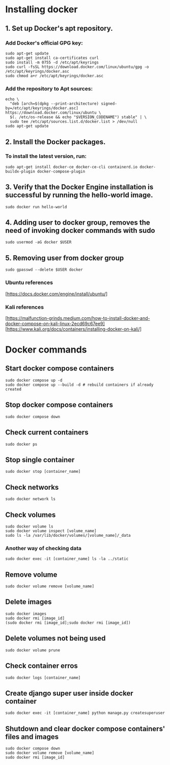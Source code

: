 # Installing docker

## 1. Set up Docker's apt repository.

### Add Docker's official GPG key:

```
sudo apt-get update
sudo apt-get install ca-certificates curl
sudo install -m 0755 -d /etc/apt/keyrings
sudo curl -fsSL https://download.docker.com/linux/ubuntu/gpg -o /etc/apt/keyrings/docker.asc
sudo chmod a+r /etc/apt/keyrings/docker.asc
```

### Add the repository to Apt sources:

```
echo \
  "deb [arch=$(dpkg --print-architecture) signed-by=/etc/apt/keyrings/docker.asc] https://download.docker.com/linux/ubuntu \
  $(. /etc/os-release && echo "$VERSION_CODENAME") stable" | \
  sudo tee /etc/apt/sources.list.d/docker.list > /dev/null
sudo apt-get update
```

## 2. Install the Docker packages.

### To install the latest version, run:

```
sudo apt-get install docker-ce docker-ce-cli containerd.io docker-buildx-plugin docker-compose-plugin
```

## 3. Verify that the Docker Engine installation is successful by running the hello-world image.

```
sudo docker run hello-world
```

## 4. Adding user to docker group, removes the need of invoking docker commands with sudo

```
sudo usermod -aG docker $USER
```

## 5. Removing user from docker group

```
sudo gpasswd --delete $USER docker
```

### Ubuntu references
[https://docs.docker.com/engine/install/ubuntu/]

### Kali references
[https://malfunction-grinds.medium.com/how-to-install-docker-and-docker-compose-on-kali-linux-2ecd69c67ee9]
[https://www.kali.org/docs/containers/installing-docker-on-kali/]

# Docker commands

## Start docker compose containers

```
sudo docker compose up -d
sudo docker compose up --build -d # rebuild containers if already created
```

## Stop docker compose containers

```
sudo docker compose down
```

## Check current containers

```
sudo docker ps
```

## Stop single container

```
sudo docker stop [container_name]
```

## Check networks

```
sudo docker network ls
```

## Check volumes

```
sudo docker volume ls
sudo docker volume inspect [volume_name]
sudo ls -la /var/lib/docker/volumes/[volume_name]/_data
```

### Another way of checking data

```
sudo docker exec -it [container_name] ls -la ../static
```

## Remove volume

```
sudo docker volume remove [volume_name]
```

## Delete images

```
sudo docker images
sudo docker rmi [image_id]
(sudo docker rmi [image_id];sudo docker rmi [image_id])
```

## Delete volumes not being used

```
sudo docker volume prune
```

## Check container erros

```
sudo docker logs [container_name]
```

## Create django super user inside docker container

```
sudo docker exec -it [container_name] python manage.py createsuperuser
```

## Shutdown and clear docker compose containers' files and images

```
sudo docker compose down
sudo docker volume remove [volume_name]
sudo docker rmi [image_id]
```